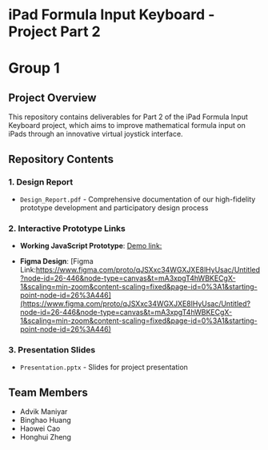 # iPad Formula Input Keyboard - Project Part 2
# Group 1
## Project Overview
This repository contains deliverables for Part 2 of the iPad Formula Input Keyboard project, which aims to improve mathematical formula input on iPads through an innovative virtual joystick interface.

## Repository Contents

### 1. Design Report
- `Design_Report.pdf` - Comprehensive documentation of our high-fidelity prototype development and participatory design process


### 2. Interactive Prototype Links
- **Working JavaScript Prototype**: [Demo link:](https://hci-emhv-binghao-huangs-projects.vercel.app/)


- **Figma Design**: [Figma Link:https://www.figma.com/proto/qJSXxc34WGXJXE8lHyUsac/Untitled?node-id=26-446&node-type=canvas&t=mA3xpgT4hWBKECgX-1&scaling=min-zoom&content-scaling=fixed&page-id=0%3A1&starting-point-node-id=26%3A446](https://www.figma.com/proto/qJSXxc34WGXJXE8lHyUsac/Untitled?node-id=26-446&node-type=canvas&t=mA3xpgT4hWBKECgX-1&scaling=min-zoom&content-scaling=fixed&page-id=0%3A1&starting-point-node-id=26%3A446)


### 3. Presentation Slides
- `Presentation.pptx` - Slides for  project presentation

## Team Members
- Advik Maniyar
- Binghao Huang
- Haowei Cao
- Honghui Zheng
